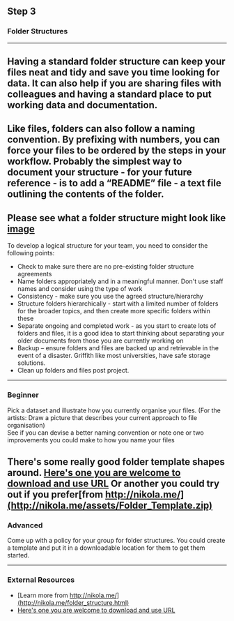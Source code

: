 ## Step 3
### Folder Structures
---
## Having a standard folder structure can keep your files neat and tidy and save you time looking for data.  It can also help if you are sharing files with colleagues and having a standard place to put working data and documentation.

Like files, folders can also follow a naming convention. By prefixing with numbers, you can force your files to be ordered by the steps in your workflow. Probably the simplest way to document your structure - for your future reference - is to add a “README” file - a text file outlining the contents of the folder. 
---
Please see what a folder structure might look like
[image](https://github.com/guereslib/Reproducible-Research-Things/raw/master/images/folderstructure.jpg)
---
To develop a logical structure for your team, you need to consider the following points:
* Check to make sure there are no pre-existing folder structure agreements
* Name folders appropriately and in a meaningful manner. Don't use staff names and consider using the type of work
* Consistency - make sure you use the agreed structure/hierarchy 
* Structure folders hierarchically - start with a limited number of folders for the broader topics, and then create more specific folders within these
* Separate ongoing and completed work - as you start to create lots of folders and files, it is a good idea to start thinking about separating your older documents from those you are currently working on
* Backup – ensure folders and files are backed up and retrievable in the event of a disaster. Griffith like most universities, have safe storage solutions.
* Clean up folders and files post project.
---
### Beginner
Pick a dataset and illustrate how you currently organise your files.
(For the artists: Draw a picture that describes your current approach to file organisation)  
See if you can devise a better naming convention or note one or two improvements you could make to how you name your files

There's some really good folder template shapes around. [Here's one you are welcome to download and use URL](https://github.com/guereslib/MyResearchProjects/archive/master.zip) 
Or another you could try out if you prefer[from http://nikola.me/](http://nikola.me/assets/Folder_Template.zip)
---
### Advanced

Come up with a policy for your group for folder structures. You could create a template and put it in a downloadable location for them to get them started. 

---
### External Resources
* [Learn more from http://nikola.me/](http://nikola.me/folder_structure.html)
* [Here's one you are welcome to download and use URL](https://github.com/guereslib/MyResearchProjects/archive/master.zip)
